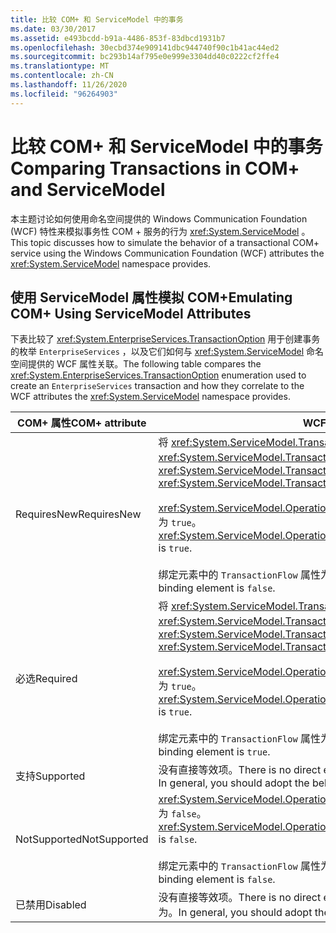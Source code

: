 ```yaml
---
title: 比较 COM+ 和 ServiceModel 中的事务
ms.date: 03/30/2017
ms.assetid: e493bcdd-b91a-4486-853f-83dbcd1931b7
ms.openlocfilehash: 30ecbd374e909141dbc944740f90c1b41ac44ed2
ms.sourcegitcommit: bc293b14af795e0e999e3304dd40c0222cf2ffe4
ms.translationtype: MT
ms.contentlocale: zh-CN
ms.lasthandoff: 11/26/2020
ms.locfileid: "96264903"
---
```

# <a name="comparing-transactions-in-com-and-servicemodel"></a><span data-ttu-id="de873-102">比较 COM+ 和 ServiceModel 中的事务</span><span class="sxs-lookup"><span data-stu-id="de873-102">Comparing Transactions in COM+ and ServiceModel</span></span>

<span data-ttu-id="de873-103">本主题讨论如何使用命名空间提供的 Windows Communication Foundation (WCF) 特性来模拟事务性 COM + 服务的行为 <xref:System.ServiceModel> 。</span><span class="sxs-lookup"><span data-stu-id="de873-103">This topic discusses how to simulate the behavior of a transactional COM+ service using the Windows Communication Foundation (WCF) attributes the <xref:System.ServiceModel> namespace provides.</span></span>  
  
## <a name="emulating-com-using-servicemodel-attributes"></a><span data-ttu-id="de873-104">使用 ServiceModel 属性模拟 COM+</span><span class="sxs-lookup"><span data-stu-id="de873-104">Emulating COM+ Using ServiceModel Attributes</span></span>  

 <span data-ttu-id="de873-105">下表比较了 <xref:System.EnterpriseServices.TransactionOption> 用于创建事务的枚举 `EnterpriseServices` ，以及它们如何与 <xref:System.ServiceModel> 命名空间提供的 WCF 属性关联。</span><span class="sxs-lookup"><span data-stu-id="de873-105">The following table compares the <xref:System.EnterpriseServices.TransactionOption> enumeration used to create an `EnterpriseServices` transaction and how they correlate to the WCF attributes the <xref:System.ServiceModel> namespace provides.</span></span>  
  
|<span data-ttu-id="de873-106">COM+ 属性</span><span class="sxs-lookup"><span data-stu-id="de873-106">COM+ attribute</span></span>|<span data-ttu-id="de873-107">WCF 特性</span><span class="sxs-lookup"><span data-stu-id="de873-107">WCF attributes</span></span>|  
|---------------------|------------------------------------------------------------------------|  
|<span data-ttu-id="de873-108">RequiresNew</span><span class="sxs-lookup"><span data-stu-id="de873-108">RequiresNew</span></span>|<span data-ttu-id="de873-109">将 <xref:System.ServiceModel.TransactionFlowAttribute> 设置为 <xref:System.ServiceModel.TransactionFlowOption.NotAllowed>。</span><span class="sxs-lookup"><span data-stu-id="de873-109"><xref:System.ServiceModel.TransactionFlowAttribute> is set to <xref:System.ServiceModel.TransactionFlowOption.NotAllowed>.</span></span><br /><br /> <span data-ttu-id="de873-110"><xref:System.ServiceModel.OperationBehaviorAttribute.TransactionScopeRequired%2A> 为 `true`。</span><span class="sxs-lookup"><span data-stu-id="de873-110"><xref:System.ServiceModel.OperationBehaviorAttribute.TransactionScopeRequired%2A> is `true`.</span></span><br /><br /> <span data-ttu-id="de873-111">绑定元素中的 `TransactionFlow` 属性为 `false`。</span><span class="sxs-lookup"><span data-stu-id="de873-111">The `TransactionFlow` attribute in the binding element is `false`.</span></span>|  
|<span data-ttu-id="de873-112">必选</span><span class="sxs-lookup"><span data-stu-id="de873-112">Required</span></span>|<span data-ttu-id="de873-113">将 <xref:System.ServiceModel.TransactionFlowAttribute> 设置为 <xref:System.ServiceModel.TransactionFlowOption.Allowed>。</span><span class="sxs-lookup"><span data-stu-id="de873-113"><xref:System.ServiceModel.TransactionFlowAttribute> is set to <xref:System.ServiceModel.TransactionFlowOption.Allowed>.</span></span><br /><br /> <span data-ttu-id="de873-114"><xref:System.ServiceModel.OperationBehaviorAttribute.TransactionScopeRequired%2A> 为 `true`。</span><span class="sxs-lookup"><span data-stu-id="de873-114"><xref:System.ServiceModel.OperationBehaviorAttribute.TransactionScopeRequired%2A> is `true`.</span></span><br /><br /> <span data-ttu-id="de873-115">绑定元素中的 `TransactionFlow` 属性为 `true`。</span><span class="sxs-lookup"><span data-stu-id="de873-115">The `TransactionFlow` attribute in the binding element is `true`.</span></span>|  
|<span data-ttu-id="de873-116">支持</span><span class="sxs-lookup"><span data-stu-id="de873-116">Supported</span></span>|<span data-ttu-id="de873-117">没有直接等效项。</span><span class="sxs-lookup"><span data-stu-id="de873-117">There is no direct equivalent.</span></span> <span data-ttu-id="de873-118">通常，您应采用为 `Required` 指定的行为。</span><span class="sxs-lookup"><span data-stu-id="de873-118">In general, you should adopt the behavior specified for `Required` instead.</span></span>|  
|<span data-ttu-id="de873-119">NotSupported</span><span class="sxs-lookup"><span data-stu-id="de873-119">NotSupported</span></span>|<span data-ttu-id="de873-120"><xref:System.ServiceModel.OperationBehaviorAttribute.TransactionScopeRequired%2A> 为 `false`。</span><span class="sxs-lookup"><span data-stu-id="de873-120"><xref:System.ServiceModel.OperationBehaviorAttribute.TransactionScopeRequired%2A> is `false`.</span></span><br /><br /> <span data-ttu-id="de873-121">绑定元素中的 `TransactionFlow` 属性为 `false`。</span><span class="sxs-lookup"><span data-stu-id="de873-121">The `TransactionFlow` attribute in the binding element is `false`.</span></span>|  
|<span data-ttu-id="de873-122">已禁用</span><span class="sxs-lookup"><span data-stu-id="de873-122">Disabled</span></span>|<span data-ttu-id="de873-123">没有直接等效项。</span><span class="sxs-lookup"><span data-stu-id="de873-123">There is no direct equivalent.</span></span> <span data-ttu-id="de873-124">通常，您应采用为 `NotSupported` 指定的行为。</span><span class="sxs-lookup"><span data-stu-id="de873-124">In general, you should adopt the behavior specified for `NotSupported` instead.</span></span>|
